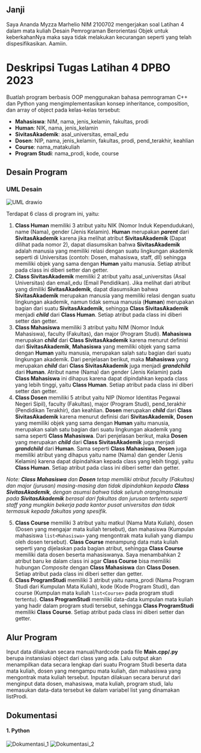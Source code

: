 ## Janji
Saya Ananda Myzza Marhelio NIM 2100702 mengerjakan soal Latihan 4 dalam mata kuliah Desain Pemrograman Berorientasi Objek untuk keberkahanNya maka saya tidak melakukan kecurangan seperti yang telah dispesifikasikan. Aamiin.

# Deskripsi Tugas Latihan 4 DPBO 2023
Buatlah program berbasis OOP menggunakan bahasa pemrograman C++ dan Python  yang mengimplementasikan konsep inheritance, composition, dan array of object pada kelas-kelas tersebut:
* **Mahasiswa**: NIM, nama, jenis_kelamin, fakultas, prodi
* **Human**: NIK, nama, jenis_kelamin
* **SivitasAkademik**: asal_universitas, email_edu
* **Dosen**: NIP, nama, jenis_kelamin, fakultas, prodi, pend_terakhir, keahlian
* **Course**: nama_matakuliah
* **Program Studi**: nama_prodi, kode, course

## Desain Program
### UML Desain
![UML drawio](https://user-images.githubusercontent.com/100767177/222178254-8885750d-f53b-44e5-bd67-22ac88944fef.png)

Terdapat 6 class di program ini, yaitu:
1. **Class Human** memiliki 3 atribut yaitu NIK (Nomor Induk Kependudukan), name (Nama), gender (Jenis Kelamin). **Human** merupakan **_parent_** dari **SivitasAkademik** karena jika melihat atribut **SivitasAkademik** (Dapat dilihat pada nomor 2), dapat diasumsikan bahwa **SivitasAkademik** adalah manusia yang memiliki relasi dengan suatu lingkungan akademik seperti di Universitas (contoh: Dosen, mahasiswa, staff, dll) sehingga memiliki objek yang sama dengan **Human** yaitu manusia. Setiap atribut pada class ini diberi setter dan getter.
2. **Class SivitasAkademik** memiliki 2 atribut yaitu asal_universitas (Asal Universitas) dan email_edu (Email Pendidikan). Jika melihat dari atribut yang dimiliki **SivitasAkademik**, dapat diasumsikan bahwa **SivitasAkademik** merupakan manusia yang memiliki relasi dengan suatu lingkungan akademik, namun tidak semua manusia (**Human**) merupakan bagian dari suatu **SivitasAkademik**, sehingga **Class SivitasAkademik** menjadi **_child_** dari **Class Human**. Setiap atribut pada class ini diberi setter dan getter.
3. **Class Mahasiswa** memiliki 3 atribut yaitu NIM (Nomor Induk Mahasiswa), faculty (Fakultas), dan major (Program Studi). **Mahasiswa** merupakan **_child_** dari **Class SivitasAkademik** karena menurut definisi dari **SivitasAkademik**, **Mahasiswa** yang memiliki objek yang sama dengan **Human** yaitu manusia, merupakan salah satu bagian dari suatu lingkungan akademik. Dari penjelasan berikut, maka **Mahasiswa** yang merupakan **_child_** dari **Class SivitasAkademik** juga menjadi **_grandchild_** dari **Human**. Atribut name (Nama) dan gender (Jenis Kelamin) pada **Class Mahasiswa** ini dihapus karena dapat dipindahkan kepada class yang lebih tinggi, yaitu **Class Human**. Setiap atribut pada class ini diberi setter dan getter.
4. **Class Dosen** memiliki 5 atribut yaitu NIP (Nomor Identitas Pegawai Negeri Sipil), faculty (Fakultas), major (Program Studi), pend_terakhir (Pendidikan Terakhir), dan keahlian. **Dosen** merupakan **_child_** dari **Class SivitasAkademik** karena menurut definisi dari **SivitasAkademik**, **Dosen** yang memiliki objek yang sama dengan **Human** yaitu manusia, merupakan salah satu bagian dari suatu lingkungan akademik yang sama seperti **Class Mahasiswa**. Dari penjelasan berikut, maka **Dosen** yang merupakan **_child_** dari **Class SivitasAkademik** juga menjadi **_grandchild_** dari **Human**. Sama seperti **Class Mahasiswa**, **Dosen** juga memiliki atribut yang dihapus yaitu name (Nama) dan gender (Jenis Kelamin) karena dapat dipindahkan kepada class yang lebih tinggi, yaitu **Class Human**. Setiap atribut pada class ini diberi setter dan getter.

_Note: **Class Mahasiswa** dan **Dosen** tetap memiliki atribut faculty (Fakultas) dan major (jurusan) masing-masing dan tidak dipindahkan kepada **Class SivitasAkademik**, dengan asumsi bahwa tidak seluruh orang/manusia pada **SivitasAkademik** berasal dari fakultas dan jurusan tertentu seperti staff yang mungkin bekerja pada kantor pusat universitas dan tidak termasuk kepada fakultas yang spesifik._

5. **Class Course** memiliki 3 atribut yaitu matkul (Nama Mata Kuliah), dosen (Dosen yang mengajar mata kuliah tersebut), dan mahasiswa (Kumpulan mahasiswa `list<Mahasiswa>` yang mengontrak mata kuliah yang diampu oleh dosen tersebut). **Class Course** menampung data mata kuliah seperti yang dijelaskan pada bagian atribut, sehingga **Class Course** memiliki data dosen beserta mahasiswanya. Saya menambahkan 2 atribut baru ke dalam class ini agar **Class Course** bisa memiliki hubungan _Composite_ dengan **Class Mahasiswa** dan **Class Dosen**. Setiap atribut pada class ini diberi setter dan getter.
6. **Class ProgramStudi** memiliki 3 atribut yaitu nama_prodi (Nama Program Studi dari Kumpulan Mata Kuliah), kode (Kode Program Studi), dan course (Kumpulan mata kuliah `list<Course>` pada program studi tertentu). **Class ProgramStudi** memiliki data-data kumpulan mata kuliah yang hadir dalam program studi tersebut, sehingga **Class ProgramStudi** memiliki **Class Course**. Setiap atribut pada class ini diberi setter dan getter.

## Alur Program
Input data dilakukan secara manual/hardcode pada file **Main.cpp/.py** berupa instansiasi object dari class yang ada. Lalu output akan menampilkan data secara lengkap dari suatu Program Studi beserta data mata kuliah, dosen yang mengampu mata kuliah, dan mahasiswa yang mengontrak mata kuliah tersebut. Inputan dilakuan secara berurut dari menginput data dosen, mahasiswa, mata kuliah, program studi, lalu memasukan data-data tersebut ke dalam variabel list yang dinamakan listProdi.

## Dokumentasi
#### 1. Python
![Dokumentasi_1](https://user-images.githubusercontent.com/100767177/222172065-a72e4fb2-bd8d-4d9f-b907-bc3558585fe6.png)
![Dokumentasi_2](https://user-images.githubusercontent.com/100767177/222172073-d0e9e7d9-70d3-4025-b84c-f1377e2abd02.png)
